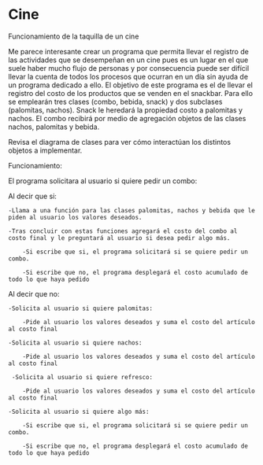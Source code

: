 # Cine
Funcionamiento de la taquilla de un cine

Me parece interesante crear un programa que permita llevar el registro de las actividades que se desempeñan en un cine pues es un lugar en el que suele haber mucho flujo de personas y por consecuencia puede ser difícil llevar la cuenta de todos los procesos que ocurran en un día sin ayuda de un programa dedicado a ello. El objetivo de este programa es el de llevar el registro del costo de los productos que se venden en el snackbar.
Para ello se emplearán tres clases (combo, bebida, snack) y dos subclases (palomitas, nachos). Snack le heredará la propiedad costo a palomitas y nachos. El combo recibirá por medio de agregación objetos de las clases nachos, palomitas y bebida.

Revisa el diagrama de clases para ver cómo interactúan los distintos objetos a implementar.



Funcionamiento:
	
El programa solicitara al usuario si quiere pedir un combo:

Al decir que si:

  	-Llama a una función para las clases palomitas, nachos y bebida que le piden al usuario los valores deseados.
  
	-Tras concluir con estas funciones agregará el costo del combo al costo final y le preguntará al usuario si desea pedir algo más. 

		-Si escribe que si, el programa solicitará si se quiere pedir un combo.

		-Si escribe que no, el programa desplegará el costo acumulado de todo lo que haya pedido

Al decir que no:

  	-Solicita al usuario si quiere palomitas:
  
		-Pide al usuario los valores deseados y suma el costo del artículo al costo final

  	-Solicita al usuario si quiere nachos:
  
		-Pide al usuario los valores deseados y suma el costo del artículo al costo final
	
 	 -Solicita al usuario si quiere refresco:
  
		-Pide al usuario los valores deseados y suma el costo del artículo al costo final

  	-Solicita al usuario si quiere algo más:
  
		-Si escribe que si, el programa solicitará si se quiere pedir un combo.

		-Si escribe que no, el programa desplegará el costo acumulado de todo lo que haya pedido
